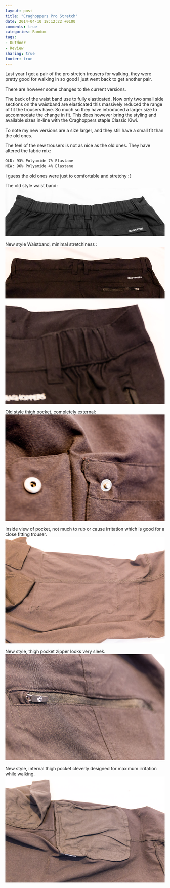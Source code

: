 ```yaml
---
layout: post
title: "Craghoppers Pro Stretch"
date: 2014-04-10 18:12:22 +0100
comments: true
categories: Random 
tags:
- Outdoor
- Review
sharing: true
footer: true
---
```


Last year I got a pair of the pro stretch trousers for walking, they were pretty good for walking in so good I just went back to get another pair.

There are however some changes to the current versions.

The back of the waist band use to fully elasticated. Now only two small side
sections on the waistband are elasticated this massively reduced the range of
fit the trousers have. So much so they have introduced a larger size to
accommodate the change in fit. This does however bring the styling and
available sizes in-line with the Craghoppers staple Classic Kiwi.

To note my new versions are a size larger, and they still have a small fit than the old ones.

The feel of the new trousers is not as nice as the old ones. They have altered the fabric mix:

`OLD: 93% Polyamide 7% Elastane`  
`NEW: 96% Polyamide 4% Elastane`

<!-- more -->

I guess the old ones were just to comfortable and stretchy :(

The old style waist band:  
![](/images/Outdoor/morganp-20140410-CraghopperProStretch-_MG_7421.jpg "Old style wasit band")

New style Waistband, minimal stretchiness :  
![](/images/Outdoor/morganp-20140410-CraghopperProStretch-_MG_7425.jpg)
![](/images/Outdoor/morganp-20140410-CraghopperProStretch-_MG_7426.jpg)


Old style thigh pocket, completely external: 
![](/images/Outdoor/morganp-20140410-CraghopperProStretch-_MG_7423.jpg "Old style thigh pocket, completely external")

Inside view of pocket, not much to rub or cause irritation which is good for a close fitting trouser.
![](/images/Outdoor/morganp-20140410-CraghopperProStretch-_MG_7428.jpg)

New style, thigh pocket zipper looks very sleek.
![](/images/Outdoor/morganp-20140410-CraghopperProStretch-_MG_7427.jpg)

New style, internal thigh pocket cleverly designed for maximum irritation while walking.
![](/images/Outdoor/morganp-20140410-CraghopperProStretch-_MG_7429.jpg)

